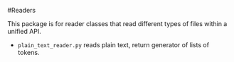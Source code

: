 #Readers

This package is for reader classes that read different types of files within a unified API.

- `plain_text_reader.py` reads plain text, return generator of lists of tokens.